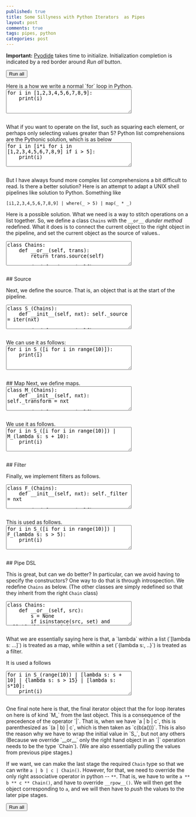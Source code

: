 ```yaml
---
published: true
title: Some Sillyness with Python Iterators  as Pipes
layout: post
comments: true
tags: pipes, python
categories: post
---
```

<script type="text/javascript">window.languagePluginUrl='/resources/pyodide/full/3.9/';</script>
<script src="/resources/pyodide/full/3.9/pyodide.js"></script>
<link rel="stylesheet" type="text/css" media="all" href="/resources/skulpt/css/codemirror.css">
<link rel="stylesheet" type="text/css" media="all" href="/resources/skulpt/css/solarized.css">
<link rel="stylesheet" type="text/css" media="all" href="/resources/skulpt/css/env/editor.css">

<script src="/resources/skulpt/js/codemirrorepl.js" type="text/javascript"></script>
<script src="/resources/skulpt/js/python.js" type="text/javascript"></script>
<script src="/resources/pyodide/js/env/editor.js" type="text/javascript"></script>

**Important:** [Pyodide](https://pyodide.readthedocs.io/en/latest/) takes time to initialize.
Initialization completion is indicated by a red border around *Run all* button.
<form name='python_run_form'>
<button type="button" name="python_run_all">Run all</button>
</form>
Here is a how we write a normal `for` loop in Python.

<!--
############
for i in [1,2,3,4,5,6,7,8,9]:
    print(i)

############
-->
<form name='python_run_form'>
<textarea cols="40" rows="4" name='python_edit'>
for i in [1,2,3,4,5,6,7,8,9]:
    print(i)
</textarea><br />
<pre class='Output' name='python_output'></pre>
<div name='python_canvas'></div>
</form>
What if you want to operate on the list, such as squaring each element, or
perhaps only selecting values greater than 5? Python list comprehensions are the
Pythonic solution, which is as below

<!--
############
for i in [i*i for i in [1,2,3,4,5,6,7,8,9] if i > 5]:
    print(i)

############
-->
<form name='python_run_form'>
<textarea cols="40" rows="4" name='python_edit'>
for i in [i*i for i in [1,2,3,4,5,6,7,8,9] if i &gt; 5]:
    print(i)
</textarea><br />
<pre class='Output' name='python_output'></pre>
<div name='python_canvas'></div>
</form>
But I have always found more complex list comprehensions a bit difficult to
read. Is there a better solution? Here is an attempt to adapt a UNIX shell
pipelines like solution to Python. Something like

```
[i1,2,3,4,5,6,7,8,9] | where(_ > 5) | map(_ * _)
```

Here is a possible solution. What we need is a way to stitch operations on a
list together. So, we define a class `Chains` with the `__or__` *dunder method*
redefined. What it does is to connect the current object to the right object
in the pipeline, and set the current object as the source of values..

<!--
############
class Chains:
    def __or__(self, trans):
        return trans.source(self)

    def __iter__(self):
        return self

    def source(self, src):
        self._source = src
        return self

############
-->
<form name='python_run_form'>
<textarea cols="40" rows="4" name='python_edit'>
class Chains:
    def __or__(self, trans):
        return trans.source(self)

    def __iter__(self):
        return self

    def source(self, src):
        self._source = src
        return self
</textarea><br />
<pre class='Output' name='python_output'></pre>
<div name='python_canvas'></div>
</form>
## Source

Next, we define the source. That is, an object that is at the start of the
pipeline.

<!--
############
class S_(Chains):
    def __init__(self, nxt): self._source = iter(nxt)

    def __next__(self): return next(self._source)

############
-->
<form name='python_run_form'>
<textarea cols="40" rows="4" name='python_edit'>
class S_(Chains):
    def __init__(self, nxt): self._source = iter(nxt)

    def __next__(self): return next(self._source)
</textarea><br />
<pre class='Output' name='python_output'></pre>
<div name='python_canvas'></div>
</form>
We can use it as follows:

<!--
############
for i in S_([i for i in range(10)]):
    print(i)

############
-->
<form name='python_run_form'>
<textarea cols="40" rows="4" name='python_edit'>
for i in S_([i for i in range(10)]):
    print(i)
</textarea><br />
<pre class='Output' name='python_output'></pre>
<div name='python_canvas'></div>
</form>
## Map
Next, we define maps.

<!--
############
class M_(Chains):
    def __init__(self, nxt): self._transform = nxt

    def __next__(self):
        return self._transform(next(self._source))

############
-->
<form name='python_run_form'>
<textarea cols="40" rows="4" name='python_edit'>
class M_(Chains):
    def __init__(self, nxt): self._transform = nxt

    def __next__(self):
        return self._transform(next(self._source))
</textarea><br />
<pre class='Output' name='python_output'></pre>
<div name='python_canvas'></div>
</form>
We use it as follows.

<!--
############
for i in S_([i for i in range(10)]) | M_(lambda s: s + 10):
    print(i)

############
-->
<form name='python_run_form'>
<textarea cols="40" rows="4" name='python_edit'>
for i in S_([i for i in range(10)]) | M_(lambda s: s + 10):
    print(i)
</textarea><br />
<pre class='Output' name='python_output'></pre>
<div name='python_canvas'></div>
</form>
## Filter

Finally, we implement filters as follows.

<!--
############
class F_(Chains):
    def __init__(self, nxt): self._filter = nxt

    def __next__(self):
        r = next(self._source)
        v = self._filter(r)
        while not v:
            r = next(self._source)
            v = self._filter(r)
        return r

############
-->
<form name='python_run_form'>
<textarea cols="40" rows="4" name='python_edit'>
class F_(Chains):
    def __init__(self, nxt): self._filter = nxt

    def __next__(self):
        r = next(self._source)
        v = self._filter(r)
        while not v:
            r = next(self._source)
            v = self._filter(r)
        return r
</textarea><br />
<pre class='Output' name='python_output'></pre>
<div name='python_canvas'></div>
</form>
This is used as follows.

<!--
############
for i in S_([i for i in range(10)]) | F_(lambda s: s > 5):
    print(i)


############
-->
<form name='python_run_form'>
<textarea cols="40" rows="4" name='python_edit'>
for i in S_([i for i in range(10)]) | F_(lambda s: s &gt; 5):
    print(i)
</textarea><br />
<pre class='Output' name='python_output'></pre>
<div name='python_canvas'></div>
</form>
## Pipe DSL

This is great, but can we do better? In particular, can we avoid having
to specify the constructors? One way to do that is through introspection. 
We redefine `Chains` as below. (The other classes are simply redefined so
that they inherit from the right `Chain` class)

<!--
############
class Chains:
    def __or__(self, src):
        s = None
        if isinstance(src, set) and callable(list(src)[0]):
            s = F_(list(src)[0])
        elif isinstance(src, list) and callable(src[0]):
            s = M_(src[0])
        else:
            s = S_(src)
        s._source = self
        return s

    def __iter__(self):
        return self

class S_(Chains):
    def __init__(self, nxt): self._source = iter(nxt)

    def __next__(self): return next(self._source)


class M_(Chains):
    def __init__(self, nxt): self._transform = nxt

    def __next__(self):
        return self._transform(next(self._source))


class F_(Chains):
    def __init__(self, nxt): self._filter = nxt

    def __next__(self):
        r = next(self._source)
        v = self._filter(r)
        while not v:
            r = next(self._source)
            v = self._filter(r)
        return r

############
-->
<form name='python_run_form'>
<textarea cols="40" rows="4" name='python_edit'>
class Chains:
    def __or__(self, src):
        s = None
        if isinstance(src, set) and callable(list(src)[0]):
            s = F_(list(src)[0])
        elif isinstance(src, list) and callable(src[0]):
            s = M_(src[0])
        else:
            s = S_(src)
        s._source = self
        return s

    def __iter__(self):
        return self

class S_(Chains):
    def __init__(self, nxt): self._source = iter(nxt)

    def __next__(self): return next(self._source)


class M_(Chains):
    def __init__(self, nxt): self._transform = nxt

    def __next__(self):
        return self._transform(next(self._source))


class F_(Chains):
    def __init__(self, nxt): self._filter = nxt

    def __next__(self):
        r = next(self._source)
        v = self._filter(r)
        while not v:
            r = next(self._source)
            v = self._filter(r)
        return r
</textarea><br />
<pre class='Output' name='python_output'></pre>
<div name='python_canvas'></div>
</form>
What we are essentially saying here is that, a `lambda` within a list (`[lambda s: ...]`)
is treated as a map, while within a set (`{lambda s:, ..}`) is treated as a
filter.

It is used a follows

<!--
############
for i in S_(range(10)) | [lambda s: s + 10] | {lambda s: s > 15} | [lambda s: s*10]:
    print(i)

############
-->
<form name='python_run_form'>
<textarea cols="40" rows="4" name='python_edit'>
for i in S_(range(10)) | [lambda s: s + 10] | {lambda s: s &gt; 15} | [lambda s: s*10]:
    print(i)
</textarea><br />
<pre class='Output' name='python_output'></pre>
<div name='python_canvas'></div>
</form>
One final note here is that, the final iterator object that the for loop
iterates on here is of kind `M_` from the last object.
This is a consequence of the precedence of the operator `|`. That is, when
we have `a | b | c`, this is parenthesized as `(a | b) | c`, which is then
taken as `c(b(a()))`. This is also the reason why we have to wrap the
initial value in `S_`, but not any others (Because we override `__or__`
only the right hand object in an `|` operation needs to be the type `Chain`).
(We are also essentially pulling the values from previous pipe stages.)

If we want, we can make the last stage the required `Chain` type so that
we can write `a | b | c | Chain()`. However, for that, we need to override
the only right associative operator in python -- `**`. That is, we have to
write `a ** b ** c ** Chain()`, and have to override `__rpow__()`. We will
then get the object corresponding to `a`, and we will then have to *push*
the values to the later pipe stages.

<form name='python_run_form'>
<button type="button" name="python_run_all">Run all</button>
</form>

